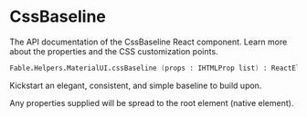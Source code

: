 # CssBaseline

<p class="description">The API documentation of the CssBaseline React component. Learn more about the properties and the CSS customization points.</p>

```fsharp
Fable.Helpers.MaterialUI.cssBaseline (props : IHTMLProp list) : ReactElement
```

Kickstart an elegant, consistent, and simple baseline to build upon.

Any properties supplied will be spread to the root element (native element).

<!--## Demos-->

<!--- [Css Baseline](/style/css-baseline/)-->

